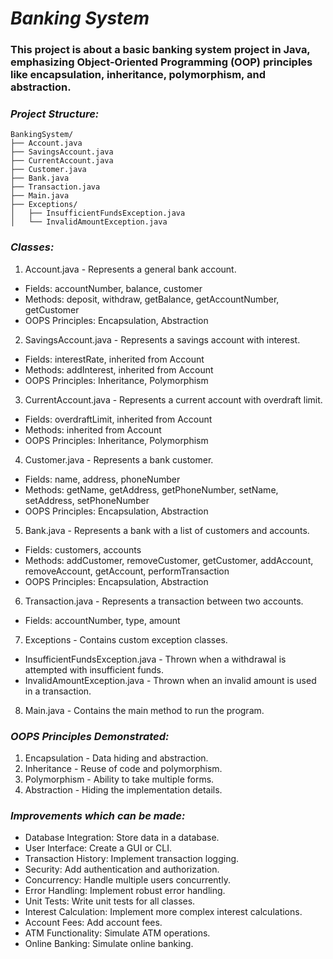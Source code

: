 # *Banking System*  

### This project is about a basic banking system project in Java, emphasizing Object-Oriented Programming (OOP) principles like encapsulation, inheritance, polymorphism, and abstraction.

### *Project Structure:*
``` 
BankingSystem/
├── Account.java
├── SavingsAccount.java
├── CurrentAccount.java
├── Customer.java
├── Bank.java
├── Transaction.java
├── Main.java
├── Exceptions/
│   ├── InsufficientFundsException.java
│   └── InvalidAmountException.java
```  

### *Classes:*

1. Account.java - Represents a general bank account.
- Fields: accountNumber, balance, customer
- Methods: deposit, withdraw, getBalance, getAccountNumber, getCustomer
- OOPS Principles: Encapsulation, Abstraction

2. SavingsAccount.java - Represents a savings account with interest.
- Fields: interestRate, inherited from Account
- Methods: addInterest, inherited from Account
- OOPS Principles: Inheritance, Polymorphism

3. CurrentAccount.java - Represents a current account with overdraft limit.
- Fields: overdraftLimit, inherited from Account
- Methods: inherited from Account
- OOPS Principles: Inheritance, Polymorphism

4. Customer.java - Represents a bank customer.
- Fields: name, address, phoneNumber
- Methods: getName, getAddress, getPhoneNumber, setName, setAddress, setPhoneNumber
- OOPS Principles: Encapsulation, Abstraction

5. Bank.java - Represents a bank with a list of customers and accounts.
- Fields: customers, accounts
- Methods: addCustomer, removeCustomer, getCustomer, addAccount, removeAccount, getAccount, performTransaction
- OOPS Principles: Encapsulation, Abstraction

6. Transaction.java - Represents a transaction between two accounts.
- Fields: accountNumber, type, amount

7. Exceptions - Contains custom exception classes.
- InsufficientFundsException.java - Thrown when a withdrawal is attempted with insufficient funds.
- InvalidAmountException.java - Thrown when an invalid amount is used in a transaction.

8. Main.java - Contains the main method to run the program.  

### *OOPS Principles Demonstrated:*
1. Encapsulation - Data hiding and abstraction.
2. Inheritance - Reuse of code and polymorphism.
3. Polymorphism - Ability to take multiple forms.
4. Abstraction - Hiding the implementation details.

### *Improvements which can be made:*
- Database Integration: Store data in a database.
- User Interface: Create a GUI or CLI.
- Transaction History: Implement transaction logging.
- Security: Add authentication and authorization.
- Concurrency: Handle multiple users concurrently.
- Error Handling: Implement robust error handling.
- Unit Tests: Write unit tests for all classes.
- Interest Calculation: Implement more complex interest calculations.
- Account Fees: Add account fees.
- ATM Functionality: Simulate ATM operations.
- Online Banking: Simulate online banking.